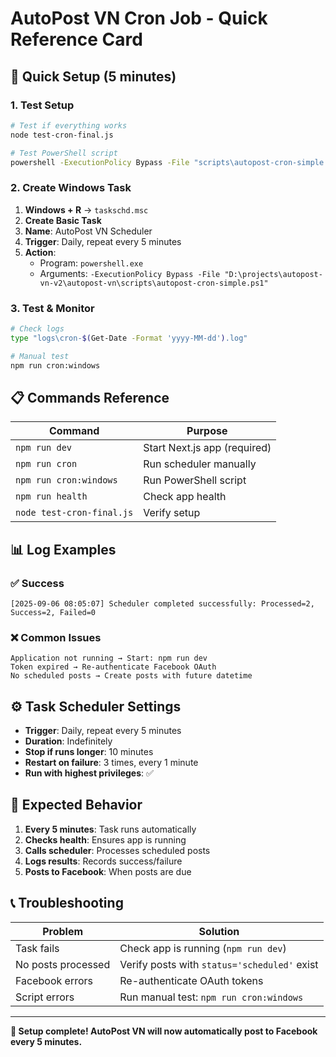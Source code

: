 # AutoPost VN Cron Job - Quick Reference Card

## 🚀 Quick Setup (5 minutes)

### 1. Test Setup
```bash
# Test if everything works
node test-cron-final.js

# Test PowerShell script
powershell -ExecutionPolicy Bypass -File "scripts\autopost-cron-simple.ps1" -Limit 3
```

### 2. Create Windows Task
1. **Windows + R** → `taskschd.msc`
2. **Create Basic Task**
3. **Name**: AutoPost VN Scheduler
4. **Trigger**: Daily, repeat every 5 minutes
5. **Action**: 
   - Program: `powershell.exe`
   - Arguments: `-ExecutionPolicy Bypass -File "D:\projects\autopost-vn-v2\autopost-vn\scripts\autopost-cron-simple.ps1"`

### 3. Test & Monitor
```bash
# Check logs
type "logs\cron-$(Get-Date -Format 'yyyy-MM-dd').log"

# Manual test
npm run cron:windows
```

## 📋 Commands Reference

| Command | Purpose |
|---------|---------|
| `npm run dev` | Start Next.js app (required) |
| `npm run cron` | Run scheduler manually |
| `npm run cron:windows` | Run PowerShell script |
| `npm run health` | Check app health |
| `node test-cron-final.js` | Verify setup |

## 📊 Log Examples

### ✅ Success
```
[2025-09-06 08:05:07] Scheduler completed successfully: Processed=2, Success=2, Failed=0
```

### ❌ Common Issues
```
Application not running → Start: npm run dev
Token expired → Re-authenticate Facebook OAuth
No scheduled posts → Create posts with future datetime
```

## ⚙️ Task Scheduler Settings

- **Trigger**: Daily, repeat every 5 minutes
- **Duration**: Indefinitely  
- **Stop if runs longer**: 10 minutes
- **Restart on failure**: 3 times, every 1 minute
- **Run with highest privileges**: ✅

## 🎯 Expected Behavior

1. **Every 5 minutes**: Task runs automatically
2. **Checks health**: Ensures app is running
3. **Calls scheduler**: Processes scheduled posts
4. **Logs results**: Records success/failure
5. **Posts to Facebook**: When posts are due

## 📞 Troubleshooting

| Problem | Solution |
|---------|----------|
| Task fails | Check app is running (`npm run dev`) |
| No posts processed | Verify posts with `status='scheduled'` exist |
| Facebook errors | Re-authenticate OAuth tokens |
| Script errors | Run manual test: `npm run cron:windows` |

---
**🎉 Setup complete! AutoPost VN will now automatically post to Facebook every 5 minutes.**
